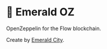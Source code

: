# 💎 Emerald OZ

OpenZeppelin for the Flow blockchain.

Create by <a href="https://ecdao.org">Emerald City</a>.